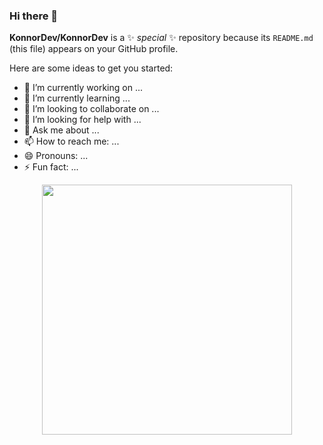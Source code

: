 ### Hi there 👋


**KonnorDev/KonnorDev** is a ✨ _special_ ✨ repository because its `README.md` (this file) appears on your GitHub profile.

Here are some ideas to get you started:

- 🔭 I’m currently working on ...
- 🌱 I’m currently learning ...
- 👯 I’m looking to collaborate on ...
- 🤔 I’m looking for help with ...
- 💬 Ask me about ...
- 📫 How to reach me: ...
- 😄 Pronouns: ...
- ⚡ Fun fact: ...



<div id="Header" align="Center">
<img src="https://media.giphy.com/media/7s6SVXy5Rt1uGWYMJE/giphy-downsized-large.gif" width="400"/>

</div>
